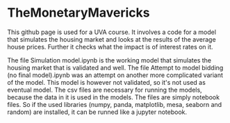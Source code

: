 # TheMonetaryMavericks

This github page is used for a UVA course. It involves a code for a model that simulates the housing market and looks at the results of the average house prices. Further it checks what the impact is of interest rates on it.

The file Simulation model.ipynb is the working model that simulates the housing market that is validated and well. The file Attempt to model bidding (no final model).ipynb was an attempt on another more complicated variant of the model.
This model is however not validated, so it's not used as eventual model. The csv files are necessary for running the models, because the data in it is used in the models.
The files are simply notebook files. So if the used libraries (numpy, panda, matplotlib, mesa, seaborn and random) are installed, it can be runned like a jupyter notebook.
